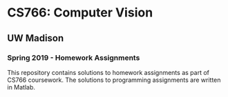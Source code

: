 # CS766: Computer Vision
## UW Madison
### Spring 2019 - Homework Assignments

This repository contains solutions to homework assignments as part of CS766 coursework. The solutions to programming assignments are written in Matlab. 

